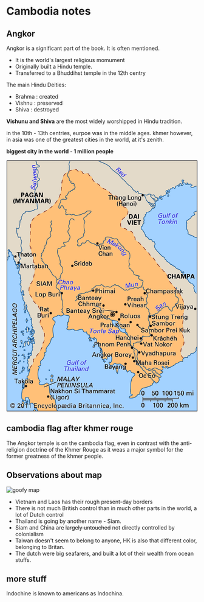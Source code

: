 Cambodia notes
========

Angkor
--------

Angkor is a significant part of the book. It is often mentioned.
 - It is the world's largest religious momument
 - Originally built a Hindu temple.
 - Transferred to a Bhuddihst temple in the 12th centry

 The main Hindu Deities:
 - Brahma : created
 - Vishnu : preserved
 - Shiva : destroyed

 **Vishunu and Shiva** are the most widely worshipped in Hindu tradition.

in the 10th - 13th centries, eurpoe was in the middle ages. khmer however, in asia was one of the greatest cities in the world, at it's zenith.

**biggest city in the world - 1 million people**

![The Khmer empire at it's zenith](/C%20APHUG/khmer10-13th.png)

cambodia flag after khmer rouge
-----------
The Angkor temple is on the cambodia flag, even in contrast with the anti-religion doctrine of the Khmer Rouge as it weas a major symbol for the former greatness of the khmer people.


Observations about map
-----------------

![goofy map](/C%20APHUG/1870colonialSEasia.png)

- Vietnam and Laos has their rough present-day borders
- There is not much British control than in much other parts in the world, a lot of Dutch control
- Thailand is going by another name - Siam.
- Siam and China are ~~largely untouched~~ not directly controlled by colonialism
- Taiwan doesn't seem to belong to anyone, HK is also that different color, belonging to Britan.
- The dutch were big seafarers, and built a lot of their wealth from ocean stuffs.



more stuff 
-------
Indochine is known to americans as Indochina.


